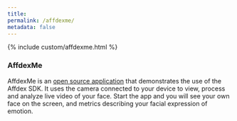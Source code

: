 ```yaml
---
title:
permalink: /affdexme/
metadata: false
---
```


{% include custom/affdexme.html %}

<h3>AffdexMe</h3>

<p>
  AffdexMe is an
  <a href="https://github.com/Affectiva?utf8=%E2%9C%93&query=affdexme"> open source application</a>
  that demonstrates the use of the Affdex SDK. It uses the camera connected to your device to view, process and analyze live video of your face. Start the app and you will see your own face on the screen, and metrics describing your facial expression of emotion.
</p>
